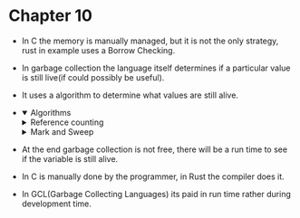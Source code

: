 # Chapter 10

- In C the memory is manually managed, but it is not the only strategy, rust in
  example uses a Borrow Checking.

- In garbage collection the language itself determines if a particular value
  is still live(if could possibly be useful).

- It uses a algorithm to determine what values are still alive.

- <details open>
  <summary>Algorithms</summary>

    <details>
    <summary>Reference counting</summary>

      - Simplest version of garabage collection.

      - Every object has an additional field that is it's count.

      - When the object is created or some other variable references the object.

      - Like a list if a variable goes inside of a list the reference count for
        that variable is 2 when it is remove the reference count is drop by 1.

      - Once is 0 that memory goes back to the O.S.

      - Inability to track cicles.

      - Everytime an operation is done all the objects have to be modified.
  </details>

    <details>
    <summary>Mark and Sweep</summary>

      - Find all the variable that are directly reference by the stack frames.

      - Trace through all of the conections of those variables to find anyother
        that are referenced.

      - Once traced those who are directly and indriectly referenced are marked
        and those who are not referenced can be sweep.

      - More complex but can handled certain cases that at least naive reference
        counting can't handle, like cicles.

      - Dosent require to do operation every single time that is touched or
        references a variable.
  </details>
  </details>

- At the end garbage collection is not free, there will be a run time to see if
  the variable is still alive.

- In C is manually done by the programmer, in Rust the compiler does it.

- In GCL(Garbage Collecting Languages) its paid in run time rather during
  development time.
